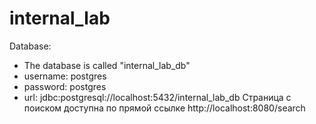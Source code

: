 # internal_lab

Database:
 - The database is called "internal_lab_db"
 - username: postgres
 - password: postgres
 - url: jdbc:postgresql://localhost:5432/internal_lab_db
 Страница с поиском доступна по прямой ссылке   http://localhost:8080/search
